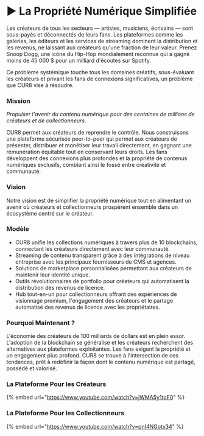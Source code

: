 # ▶️ La Propriété Numérique Simplifiée

Les créateurs de tous les secteurs — artistes, musiciens, écrivains — sont sous-payés et déconnectés de leurs fans. Les plateformes comme les galeries, les éditeurs et les services de streaming dominent la distribution et les revenus, ne laissant aux créateurs qu'une fraction de leur valeur. Prenez Snoop Dogg, une icône du Hip-Hop mondialement reconnue qui a gagné moins de 45 000 $ pour un milliard d'écoutes sur Spotify.&#x20;

Ce problème systémique touche tous les domaines créatifs, sous-évaluant les créateurs et privant les fans de connexions significatives, un problème que CUR8 vise à résoudre.

### **Mission**&#x20;

_Propulser l'avenir du contenu numérique pour des centaines de millions de créateurs et de collectionneurs._

CUR8 permet aux créateurs de reprendre le contrôle. Nous construisons une plateforme sécurisée peer-to-peer qui permet aux créateurs de présenter, distribuer et monétiser leur travail directement, en gagnant une rémunération équitable tout en conservant leurs droits. Les fans développent des connexions plus profondes et la propriété de contenus numériques exclusifs, comblant ainsi le fossé entre créativité et communauté.

### **Vision**

Notre vision est de simplifier la propriété numérique tout en alimentant un avenir où créateurs et collectionneurs prospèrent ensemble dans un écosystème centré sur le créateur.

### **Modèle**

* CUR8 unifie les collections numériques à travers plus de 10 blockchains, connectant les créateurs directement avec leur communauté.
* Streaming de contenu transparent grâce à des intégrations de niveau entreprise avec les principaux fournisseurs de CMS et agences.
* Solutions de marketplace personnalisées permettant aux créateurs de maintenir leur identité unique.
* Outils révolutionnaires de portfolio pour créateurs qui automatisent la distribution des revenus de licence.
* Hub tout-en-un pour collectionneurs offrant des expériences de visionnage premium, l'engagement des créateurs et le partage automatisé des revenus de licence avec les propriétaires.

### **Pourquoi Maintenant ?**

L'économie des créateurs de 100 milliards de dollars est en plein essor. L'adoption de la blockchain se généralise et les créateurs recherchent des alternatives aux plateformes exploitantes. Les fans exigent la propriété et un engagement plus profond. CUR8 se trouve à l'intersection de ces tendances, prêt à redéfinir la façon dont le contenu numérique est partagé, possédé et valorisé.

### La Plateforme Pour les Créateurs

{% embed url="https://www.youtube.com/watch?v=jWMA5y1toF0" %}

### La Plateforme Pour les Collectionneurs

{% embed url="https://www.youtube.com/watch?v=pnI4NGotx34" %} 